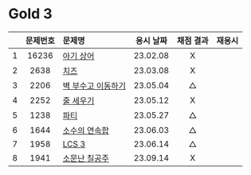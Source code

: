# Gold 3

|     | 문제번호 | 문제명                          | 응시 날짜 | 채점 결과 | 재응시 |
| :-: | :------: | :------------------------------ | :-------: | :-------: | :----: |
|  1  |  16236   | [아기 상어](./16236.js)         | 23.02.08  |     X     |
|  2  |   2638   | [치즈](./2638.js)               | 23.03.08  |     X     |
|  3  |   2206   | [벽 부수고 이동하기](./2206.js) | 23.05.04  |     △     |
|  4  |   2252   | [줄 세우기](./2252.js)          | 23.05.12  |     X     |
|  5  |   1238   | [파티](./1238.js)               | 23.05.27  |     △     |
|  6  |   1644   | [소수의 연속합](./1644.js)      | 23.06.03  |     △     |
|  7  |   1958   | [LCS 3](./1958.js)              | 23.06.14  |     △     |
|  8  |   1941   | [소문난 칠공주](./1941.js)      | 23.09.14  |     X     |
